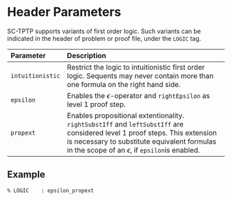 # Header Parameters

SC-TPTP supports variants of first order logic. Such variants can be indicated in the header of problem or proof file, under the `LOGIC` tag.

| Parameter | Description |
| :- | :- |
| `intuitionistic` | Restrict the logic to intuitionistic first order logic. Sequents may never contain more than one formula on the right hand side. |
| `epsilon` | Enables the $\epsilon$-operator and `rightEpsilon` as level 1 proof step. |
| `propext` | Enables propositional extentionality. `rightSubstIff` and `leftSubstIff` are considered level 1 proof steps. This extension is necessary to substitute equivalent formulas in the scope of an $\epsilon$, if `epsilon`is enabled. |

## Example

```tptp
% LOGIC    : epsilon_propext
```